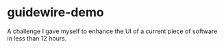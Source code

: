 # guidewire-demo

A challenge I gave myself to enhance the UI of a current piece of software in less than 12 hours.
